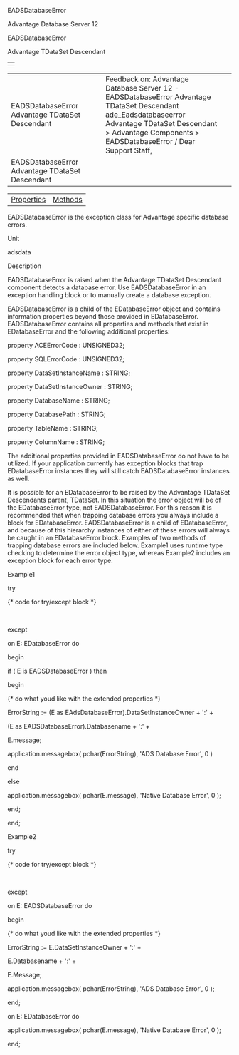EADSDatabaseError




Advantage Database Server 12  

EADSDatabaseError

Advantage TDataSet Descendant

|  |
| --- |
|  |

|  |  |  |  |  |
| --- | --- | --- | --- | --- |
| EADSDatabaseError  Advantage TDataSet Descendant |  |  | Feedback on: Advantage Database Server 12 - EADSDatabaseError Advantage TDataSet Descendant ade\_Eadsdatabaseerror Advantage TDataSet Descendant > Advantage Components > EADSDatabaseError / Dear Support Staff, |  |
| EADSDatabaseError  Advantage TDataSet Descendant |  |  |  |  |

|  |  |
| --- | --- |
| [Properties](ade_eadsdatabaseerror_properties.htm) | [Methods](ade_eadsdatabaseerror_methods.htm) |

EADSDatabaseError is the exception class for Advantage specific database errors.

Unit

adsdata

Description

EADSDatabaseError is raised when the Advantage TDataSet Descendant component detects a database error. Use EADSDatabaseError in an exception handling block or to manually create a database exception.

EADSDatabaseError is a child of the EDatabaseError object and contains information properties beyond those provided in EDatabaseError. EADSDatabaseError contains all properties and methods that exist in EDatabaseError and the following additional properties:

property ACEErrorCode : UNSIGNED32;

property SQLErrorCode : UNSIGNED32;

property DataSetInstanceName : STRING;

property DataSetInstanceOwner : STRING;

property DatabaseName : STRING;

property DatabasePath : STRING;

property TableName : STRING;

property ColumnName : STRING;

The additional properties provided in EADSDatabaseError do not have to be utilized. If your application currently has exception blocks that trap EDatabaseError instances they will still catch EADSDatabaseError instances as well.

It is possible for an EDatabaseError to be raised by the Advantage TDataSet Descendants parent, TDataSet. In this situation the error object will be of the EDatabaseError type, not EADSDatabaseError. For this reason it is recommended that when trapping database errors you always include a block for EDatabaseError. EADSDatabaseError is a child of EDatabaseError, and because of this hierarchy instances of either of these errors will always be caught in an EDatabaseError block. Examples of two methods of trapping database errors are included below. Example1 uses runtime type checking to determine the error object type, whereas Example2 includes an exception block for each error type.

Example1

try

{\* code for try/except block \*}

 

except

on E: EDatabaseError do

begin

if ( E is EADSDatabaseError ) then

begin

{\* do what youd like with the extended properties \*}

ErrorString := (E as EAdsDatabaseError).DataSetInstanceOwner + ':' +

(E as EADSDatabaseError).Databasename + ':' +

E.message;

application.messagebox( pchar(ErrorString), 'ADS Database Error', 0 )

end

else

application.messagebox( pchar(E.message), 'Native Database Error', 0 );

end;

end;

Example2

try

{\* code for try/except block \*}

 

except

on E: EADSDatabaseError do

begin

{\* do what youd like with the extended properties \*}

ErrorString := E.DataSetInstanceOwner + ':' +

E.Databasename + ':' +

E.Message;

application.messagebox( pchar(ErrorString), 'ADS Database Error', 0 );

end;

on E: EDatabaseError do

application.messagebox( pchar(E.message), 'Native Database Error', 0 );

end;
